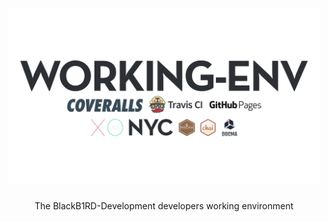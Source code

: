 <h1 align="center">
  <img width="500" src="src/logo.png" alt="Devs Testing Env Logo">
</h1>
<p align="center">
  The BlackB1RD-Development developers working environment
</p>